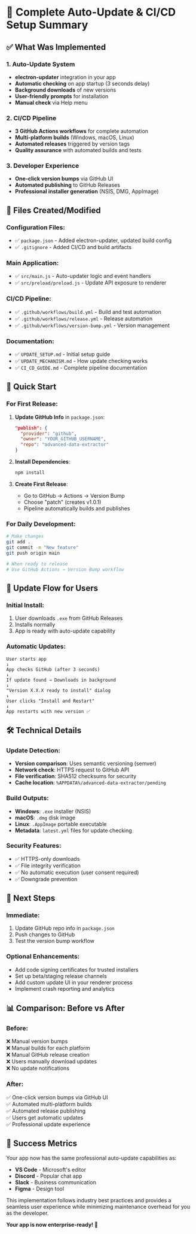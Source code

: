 # 🚀 Complete Auto-Update & CI/CD Setup Summary

## ✅ What Was Implemented

### 1. Auto-Update System
- **electron-updater** integration in your app
- **Automatic checking** on app startup (3 seconds delay)
- **Background downloads** of new versions
- **User-friendly prompts** for installation
- **Manual check** via Help menu

### 2. CI/CD Pipeline
- **3 GitHub Actions workflows** for complete automation
- **Multi-platform builds** (Windows, macOS, Linux)  
- **Automated releases** triggered by version tags
- **Quality assurance** with automated builds and tests

### 3. Developer Experience
- **One-click version bumps** via GitHub UI
- **Automated publishing** to GitHub Releases
- **Professional installer generation** (NSIS, DMG, AppImage)

## 📂 Files Created/Modified

### Configuration Files:
- ✅ `package.json` - Added electron-updater, updated build config
- ✅ `.gitignore` - Added CI/CD and build artifacts

### Main Application:
- ✅ `src/main.js` - Auto-updater logic and event handlers
- ✅ `src/preload/preload.js` - Update API exposure to renderer

### CI/CD Pipeline:
- ✅ `.github/workflows/build.yml` - Build and test automation
- ✅ `.github/workflows/release.yml` - Release automation  
- ✅ `.github/workflows/version-bump.yml` - Version management

### Documentation:
- ✅ `UPDATE_SETUP.md` - Initial setup guide
- ✅ `UPDATE_MECHANISM.md` - How update checking works
- ✅ `CI_CD_GUIDE.md` - Complete pipeline documentation

## 🎯 Quick Start

### For First Release:

1. **Update GitHub Info** in `package.json`:
   ```json
   "publish": {
     "provider": "github", 
     "owner": "YOUR_GITHUB_USERNAME",
     "repo": "advanced-data-extractor"
   }
   ```

2. **Install Dependencies**:
   ```bash
   npm install
   ```

3. **Create First Release**:
   - Go to GitHub → Actions → Version Bump
   - Choose "patch" (creates v1.0.1)
   - Pipeline automatically builds and publishes

### For Daily Development:

```bash
# Make changes
git add .
git commit -m "New feature"
git push origin main

# When ready to release
# Use GitHub Actions → Version Bump workflow
```

## 🔄 Update Flow for Users

### Initial Install:
1. User downloads `.exe` from GitHub Releases
2. Installs normally
3. App is ready with auto-update capability

### Automatic Updates:
```
User starts app
↓
App checks GitHub (after 3 seconds)  
↓
If update found → Downloads in background
↓
"Version X.X.X ready to install" dialog
↓
User clicks "Install and Restart"
↓
App restarts with new version ✅
```

## 🛠 Technical Details

### Update Detection:
- **Version comparison**: Uses semantic versioning (semver)
- **Network check**: HTTPS request to GitHub API
- **File verification**: SHA512 checksums for security
- **Cache location**: `%APPDATA%/advanced-data-extractor/pending`

### Build Outputs:
- **Windows**: `.exe` installer (NSIS)
- **macOS**: `.dmg` disk image
- **Linux**: `.AppImage` portable executable
- **Metadata**: `latest.yml` files for update checking

### Security Features:
- ✅ HTTPS-only downloads
- ✅ File integrity verification
- ✅ No automatic execution (user consent required)
- ✅ Downgrade prevention

## 🚀 Next Steps

### Immediate:
1. Update GitHub repo info in `package.json`
2. Push changes to GitHub
3. Test the version bump workflow

### Optional Enhancements:
- Add code signing certificates for trusted installers
- Set up beta/staging release channels
- Add custom update UI in your renderer process
- Implement crash reporting and analytics

## 📊 Comparison: Before vs After

### Before:
❌ Manual version bumps  
❌ Manual builds for each platform  
❌ Manual GitHub release creation  
❌ Users manually download updates  
❌ No update notifications  

### After: 
✅ One-click version bumps via GitHub UI  
✅ Automated multi-platform builds  
✅ Automated release publishing  
✅ Users get automatic updates  
✅ Professional update experience  

## 🎉 Success Metrics

Your app now has the same professional auto-update capabilities as:
- **VS Code** - Microsoft's editor
- **Discord** - Popular chat app
- **Slack** - Business communication
- **Figma** - Design tool

This implementation follows industry best practices and provides a seamless user experience while minimizing maintenance overhead for you as the developer.

**Your app is now enterprise-ready! 🚀**

